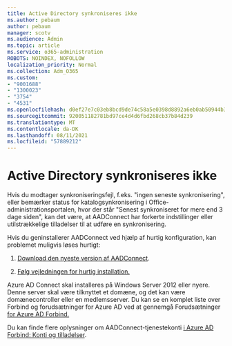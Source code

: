 ```yaml
---
title: Active Directory synkroniseres ikke
ms.author: pebaum
author: pebaum
manager: scotv
ms.audience: Admin
ms.topic: article
ms.service: o365-administration
ROBOTS: NOINDEX, NOFOLLOW
localization_priority: Normal
ms.collection: Adm_O365
ms.custom:
- "9001688"
- "1300023"
- "3754"
- "4531"
ms.openlocfilehash: d0ef27e7c03eb8bcd9de74c58a5e0398d8892a6eb0ab50944b3c2201247fa0b8
ms.sourcegitcommit: 920051182781bd97ce4d4d6fbd268cb37b84d239
ms.translationtype: MT
ms.contentlocale: da-DK
ms.lasthandoff: 08/11/2021
ms.locfileid: "57889212"
---
```

# <a name="active-directory-not-syncing"></a>Active Directory synkroniseres ikke

Hvis du modtager synkroniseringsfejl, f.eks. "ingen seneste synkronisering", eller bemærker status for katalogsynkronisering i Office-administrationsportalen, hvor der står "Senest synkroniseret for mere end 3 dage siden", kan det være, at AADConnect har forkerte indstillinger eller utilstrækkelige tilladelser til at udføre en synkronisering.  

Hvis du geninstallerer AADConnect ved hjælp af hurtig konfiguration, kan problemet muligvis løses hurtigt:

1. [Download den nyeste version af AADConnect](https://go.microsoft.com/fwlink/?LinkId=615771).

2. [Følg vejledningen for hurtig installation.](https://docs.microsoft.com/azure/active-directory/hybrid/how-to-connect-install-express)

Azure AD Connect skal installeres på Windows Server 2012 eller nyere. Denne server skal være tilknyttet et domæne, og det kan være domænecontroller eller en medlemsserver. Du kan se en komplet liste over Forbind og forudsætninger for Azure AD ved at gennemgå Forudsætninger [for Azure AD Forbind.](https://docs.microsoft.com/azure/active-directory/hybrid/how-to-connect-install-prerequisites)

Du kan finde flere oplysninger om AADConnect-tjenestekonti [i Azure AD Forbind: Konti og tilladelser](https://docs.microsoft.com/azure/active-directory/hybrid/reference-connect-accounts-permissions).
